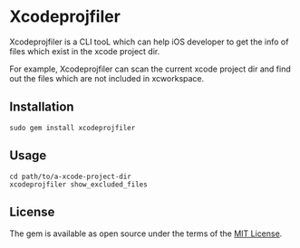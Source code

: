 # Xcodeprojfiler

Xcodeprojfiler is a CLI tooL which can help iOS developer to get the info of files which exist in the xcode project dir.

For example, Xcodeprojfiler can scan the current xcode project dir and find out the files which are not included in xcworkspace.


## Installation

```shell
sudo gem install xcodeprojfiler
```
## Usage

```shell
cd path/to/a-xcode-project-dir
xcodeprojfiler show_excluded_files
```

## License

The gem is available as open source under the terms of the [MIT License](https://opensource.org/licenses/MIT).

